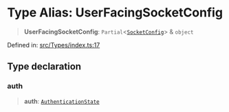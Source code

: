 # Type Alias: UserFacingSocketConfig

> **UserFacingSocketConfig**: `Partial`\<[`SocketConfig`](SocketConfig.md)\> & `object`

Defined in: [src/Types/index.ts:17](https://github.com/Fokusdotid/bail/blob/3856b89f13bbe82f2e10396a28cd4ef2089de845/src/Types/index.ts#L17)

## Type declaration

### auth

> **auth**: [`AuthenticationState`](AuthenticationState.md)
